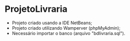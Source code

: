 # ProjetoLivraria
- Projeto criado usando a IDE NetBeans;
- Projeto criado utilizando Wamperver (phpMyAdmin);
- Necessário importar o banco (arquivo "bdlivraria.sql").
